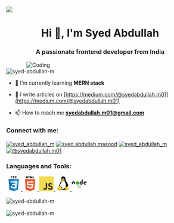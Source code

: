 

<img align= "center" src=https://camo.githubusercontent.com/26f9c8b7fadcba88f36850ef60d0fec83ea2a48807662d3ea9b010e4f05ef02e/68747470733a2f2f6d69726f2e6d656469756d2e636f6d2f6d61782f313430302f312a4f785437556a4977686b6c4b453864385346796f37672e676966>

<h1 align="center">Hi 👋, I'm Syed Abdullah</h1>
<h3 align="center">A passionate frontend developer from India</h3>

<img align="right" alt="Coding" width="450" src="[https://gifdb.com/images/high/coding-animated-laptop-flow-stream-ja04010rm5o68zfk.webp](https://media1.giphy.com/media/bJ4TVNYNUympPgcpem/200.webp?cid=790b7611e8sfsdb6d3xn8ycuw67343we1092c1zkeigxgboy&ep=v1_gifs_search&rid=200.webp&ct=g)">

<p align="left"> <img src="https://komarev.com/ghpvc/?username=syed-abdullah-m&label=Profile%20views&color=0e75b6&style=flat" alt="syed-abdullah-m" /> </p>

- 🌱 I’m currently learning **MERN stack**

- 📝 I write articles on [https://medium.com/@syedabdullah.m01](https://medium.com/@syedabdullah.m01)

- 📫 How to reach me **syedabdullah.m01@gmail.com**

<h3 align="left">Connect with me:</h3>
<p align="left">
<a href="https://twitter.com/syed_abdallah_m" target="blank"><img align="center" src="https://raw.githubusercontent.com/rahuldkjain/github-profile-readme-generator/master/src/images/icons/Social/twitter.svg" alt="syed_abdullah_m" height="30" width="40" /></a>
<a href="https://linkedin.com/in/syed abdullah masood" target="blank"><img align="center" src="https://raw.githubusercontent.com/rahuldkjain/github-profile-readme-generator/master/src/images/icons/Social/linked-in-alt.svg" alt="syed abdullah masood" height="30" width="40" /></a>
<a href="https://instagram.com/syed_abdullah_m" target="blank"><img align="center" src="https://raw.githubusercontent.com/rahuldkjain/github-profile-readme-generator/master/src/images/icons/Social/instagram.svg" alt="syed_abdullah_m" height="30" width="40" /></a>
<a href="https://medium.com/@syedabdullah.m01" target="blank"><img align="center" src="https://raw.githubusercontent.com/rahuldkjain/github-profile-readme-generator/master/src/images/icons/Social/medium.svg" alt="@syedabdullah.m01" height="30" width="40" /></a>
</p>

<h3 align="left">Languages and Tools:</h3>
<p align="left"> <a href="https://www.w3schools.com/css/" target="_blank" rel="noreferrer"> <img src="https://raw.githubusercontent.com/devicons/devicon/master/icons/css3/css3-original-wordmark.svg" alt="css3" width="40" height="40"/> </a> <a href="https://www.w3.org/html/" target="_blank" rel="noreferrer"> <img src="https://raw.githubusercontent.com/devicons/devicon/master/icons/html5/html5-original-wordmark.svg" alt="html5" width="40" height="40"/> </a> <a href="https://developer.mozilla.org/en-US/docs/Web/JavaScript" target="_blank" rel="noreferrer"> <img src="https://raw.githubusercontent.com/devicons/devicon/master/icons/javascript/javascript-original.svg" alt="javascript" width="40" height="40"/> </a> <a href="https://www.linux.org/" target="_blank" rel="noreferrer"> <img src="https://raw.githubusercontent.com/devicons/devicon/master/icons/linux/linux-original.svg" alt="linux" width="40" height="40"/> </a> <a href="https://nodejs.org" target="_blank" rel="noreferrer"> <img src="https://raw.githubusercontent.com/devicons/devicon/master/icons/nodejs/nodejs-original-wordmark.svg" alt="nodejs" width="40" height="40"/> </a> </p>

<p><img align="center" src="https://github-readme-stats.vercel.app/api/top-langs?username=syed-abdullah-m&show_icons=true&locale=en&layout=compact" alt="syed-abdullah-m" /></p>

<p><img align="center" src="https://github-readme-streak-stats.herokuapp.com/?user=syed-abdullah-m&" alt="syed-abdullah-m" /></p>
